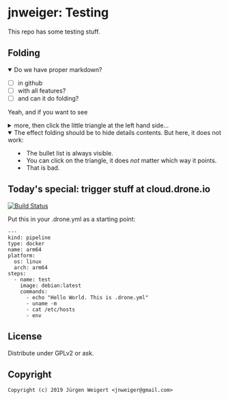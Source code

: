 # jnweiger: Testing

This repo has some testing stuff.

## Folding

<details open>
<summary>Do we have proper markdown?</summary>

* [ ] in github
* [ ] with all features?
* [ ] and can it do folding?
</details>

Yeah, and if you want to see

<details close>
<summary>more, then click the little triangle at the left hand side...</summary>

+ you made it,
+ congratulations
</details>

<details open>
<summary>The effect folding should be to hide details contents. But here, it does not work:</summay>
  
 + The bullet list is always visible.
 + You can click on the triangle, it does *not* matter which way it points.
 + That is bad.
</details>

## Today's special: trigger stuff at cloud.drone.io

[![Build Status](https://cloud.drone.io/api/badges/jnweiger/testing/status.svg)](https://cloud.drone.io/jnweiger/testing)

Put this in your .drone.yml as a starting point:
```
---
kind: pipeline
type: docker
name: arm64
platform:
  os: linux
  arch: arm64
steps:
  - name: test
    image: debian:latest
    commands:
      - echo "Hello World. This is .drone.yml"
      - uname -m
      - cat /etc/hosts
      - env

```

## License

Distribute under GPLv2 or ask.

## Copyright

```
Copyright (c) 2019 Jürgen Weigert <jnweiger@gmail.com>
```
